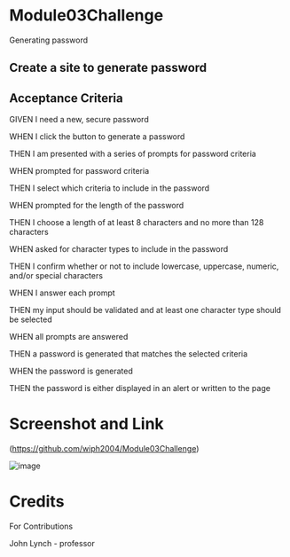 # Module03Challenge
Generating password

## Create a site to generate password



## Acceptance Criteria

GIVEN I need a new, secure password

WHEN I click the button to generate a password

THEN I am presented with a series of prompts for password criteria

WHEN prompted for password criteria

THEN I select which criteria to include in the password

WHEN prompted for the length of the password

THEN I choose a length of at least 8 characters and no more than 128 characters

WHEN asked for character types to include in the password

THEN I confirm whether or not to include lowercase, uppercase, numeric, and/or special characters

WHEN I answer each prompt

THEN my input should be validated and at least one character type should be selected

WHEN all prompts are answered

THEN a password is generated that matches the selected criteria

WHEN the password is generated

THEN the password is either displayed in an alert or written to the page

# Screenshot and Link

(https://github.com/wiph2004/Module03Challenge)

![image](https://github.com/wiph2004/Module03Challenge/assets/149805523/04f7f640-9cbe-4f2a-81e4-d79fa8419044)




# Credits
  
For Contributions

John Lynch - professor
